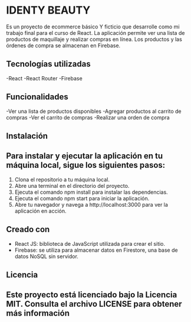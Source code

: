 # IDENTY BEAUTY
Es un proyecto de ecommerce básico Y ficticio que desarrolle como mi trabajo final para el curso de React. La aplicación permite ver una lista de productos de maquillaje y realizar compras en línea. Los productos y las órdenes de compra se almacenan en Firebase.

## Tecnologías utilizadas
-React
-React Router
-Firebase

## Funcionalidades
-Ver una lista de productos disponibles
-Agregar productos al carrito de compras
-Ver el carrito de compras
-Realizar una orden de compra

## Instalación

## Para instalar y ejecutar la aplicación en tu máquina local, sigue los siguientes pasos:

1. Clona el repositorio a tu máquina local.
2. Abre una terminal en el directorio del proyecto.
3. Ejecuta el comando npm install para instalar las dependencias.
4. Ejecuta el comando npm start para iniciar la aplicación.
5. Abre tu navegador y navega a http://localhost:3000 para ver la aplicación en acción.

## Creado con

* React JS: biblioteca de JavaScript utilizada para crear el sitio.
* Firebase: se utiliza para almacenar datos en Firestore, una base de datos NoSQL sin servidor.

## Licencia

## Este proyecto está licenciado bajo la Licencia MIT. Consulta el archivo LICENSE para obtener más información
